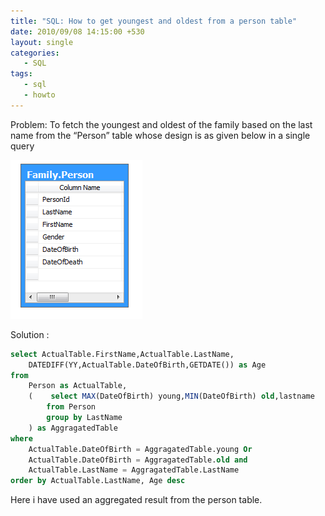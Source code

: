 ```yaml
---
title: "SQL: How to get youngest and oldest from a person table"
date: 2010/09/08 14:15:00 +530
layout: single
categories: 
   - SQL
tags:
   - sql
   - howto
---
```


Problem: To fetch the youngest and oldest of the family based on the last name from the “Person” table whose design is as given below in a single query

![Data](/assets/images/image.png)

Solution :


```sql
select ActualTable.FirstName,ActualTable.LastName, 
    DATEDIFF(YY,ActualTable.DateOfBirth,GETDATE()) as Age        
from 
    Person as ActualTable,
    (    select MAX(DateOfBirth) young,MIN(DateOfBirth) old,lastname 
        from Person 
        group by LastName
    ) as AggragatedTable
where 
    ActualTable.DateOfBirth = AggragatedTable.young Or 
    ActualTable.DateOfBirth = AggragatedTable.old and 
    ActualTable.LastName = AggragatedTable.LastName        
order by ActualTable.LastName, Age desc
```

Here i have used an aggregated result from the person table.